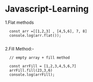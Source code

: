 # Javascript-Learning

1.Flat methods

```
  const arr =[[1,2,3] , [4,5,6], 7, 8]
  console.log(arr.flat());
  
  ```

2.Fill Method:-

```
  // empty array + fill method

  const arrFill = [1,2,3,4,5,6,7]
  arrFill.fill(23,3,6)
  console.log(arrFill);
  
  ```
